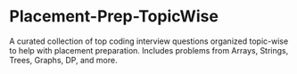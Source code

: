 # Placement-Prep-TopicWise
A curated collection of top coding interview questions organized topic-wise to help with placement preparation. Includes problems from Arrays, Strings, Trees, Graphs, DP, and more.
